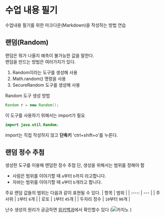 # 수업 내용 필기

수업내용 필기를 위한 마크다운(Markdown)을 작성하는 방법 연습

## 랜덤(Random)

랜덤은 뭐가 나올지 예측이 불가능한 값을 말한다.   
랜덤을 만드는 방법은 여러가지가 있다.
1. Random이라는 도구를 생성해 사용
2. Math.random() 명령을 사용
3. SecureRandom 도구를 생성해 사용

Random 도구 생성 방법
```java
Random r = new Random();
```

이 도구를 사용하기 위해서는 import가 필요

```java
import java.util.Random;
```
import는 직접 작성하지 않고 **단축키** 'ctrl+shift+o'를 누른다.

## 랜덤 정수 추첨

생성한 도구를 이용해 랜덤한 정수 추첨
단, 생성을 위해서는 범위를 정해야 함
- 사람은 범위를 이야기할 때 `a`부터 `b`까지 라고합니다.
- 자바는 범위를 이야기할 때 `a`부터 `b`개라고 합니다.

주요 랜덤 값들의 범위는 다음과 같이 표현될 수 있다.
| 항목 | 범위 |
| :---: | --- |
| 주사위 | `1`부터 `6`개 |
| 로또 | `1`부터 `45`개 |
| 두자리 정수 | `10`부터 `90`개 |

난수 생성의 원리가 궁금하면 [위키백과](https://ko.wikipedia.org/wiki/%EB%B6%84%EB%A5%98:%EB%82%9C%EC%88%98)에서 확인할수 있다
(![카지노](https://github.com/jh011228/note/assets/170493602/4f53e7fe-bb1a-4b4d-9ed0-4c0099c7893a)
)
